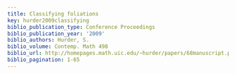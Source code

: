 ```yaml
---
title: Classifying foliations
key: hurder2009classifying
biblio_publication_type: Conference Proceedings
biblio_publication_year: '2009'
biblio_authors: Hurder, S.
biblio_volume: Contemp. Math 498
biblio_url: http://homepages.math.uic.edu/~hurder/papers/68manuscript.pdf
biblio_pagination: 1-65
---
```

